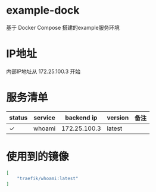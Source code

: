 # example-dock

基于 Docker Compose 搭建的example服务环境

# IP地址
内部IP地址从 172.25.100.3 开始

# 服务清单

| status | service | backend ip | version | 备注 |
|---|---|---|---|---|
| &check; | whoami | 172.25.100.3 | latest | |

# 使用到的镜像
```json
[
    "traefik/whoami:latest"
]
```
